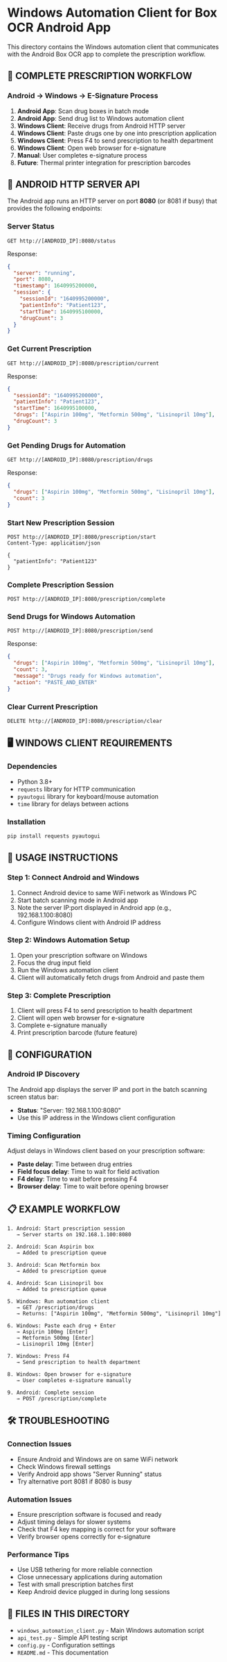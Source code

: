 # Windows Automation Client for Box OCR Android App

This directory contains the Windows automation client that communicates with the Android Box OCR app to complete the prescription workflow.

## 🔄 COMPLETE PRESCRIPTION WORKFLOW

### **Android → Windows → E-Signature Process**

1. **Android App**: Scan drug boxes in batch mode
2. **Android App**: Send drug list to Windows automation client
3. **Windows Client**: Receive drugs from Android HTTP server
4. **Windows Client**: Paste drugs one by one into prescription application
5. **Windows Client**: Press F4 to send prescription to health department
6. **Windows Client**: Open web browser for e-signature
7. **Manual**: User completes e-signature process
8. **Future**: Thermal printer integration for prescription barcodes

## 📡 ANDROID HTTP SERVER API

The Android app runs an HTTP server on port **8080** (or 8081 if busy) that provides the following endpoints:

### **Server Status**
```http
GET http://[ANDROID_IP]:8080/status
```
Response:
```json
{
  "server": "running",
  "port": 8080,
  "timestamp": 1640995200000,
  "session": {
    "sessionId": "1640995200000",
    "patientInfo": "Patient123", 
    "startTime": 1640995100000,
    "drugCount": 3
  }
}
```

### **Get Current Prescription**
```http
GET http://[ANDROID_IP]:8080/prescription/current
```
Response:
```json
{
  "sessionId": "1640995200000",
  "patientInfo": "Patient123",
  "startTime": 1640995100000,
  "drugs": ["Aspirin 100mg", "Metformin 500mg", "Lisinopril 10mg"],
  "drugCount": 3
}
```

### **Get Pending Drugs for Automation**
```http
GET http://[ANDROID_IP]:8080/prescription/drugs
```
Response:
```json
{
  "drugs": ["Aspirin 100mg", "Metformin 500mg", "Lisinopril 10mg"],
  "count": 3
}
```

### **Start New Prescription Session**
```http
POST http://[ANDROID_IP]:8080/prescription/start
Content-Type: application/json

{
  "patientInfo": "Patient123"
}
```

### **Complete Prescription Session**
```http
POST http://[ANDROID_IP]:8080/prescription/complete
```

### **Send Drugs for Windows Automation**
```http
POST http://[ANDROID_IP]:8080/prescription/send
```
Response:
```json
{
  "drugs": ["Aspirin 100mg", "Metformin 500mg", "Lisinopril 10mg"],
  "count": 3,
  "message": "Drugs ready for Windows automation",
  "action": "PASTE_AND_ENTER"
}
```

### **Clear Current Prescription**
```http
DELETE http://[ANDROID_IP]:8080/prescription/clear
```

## 🖥️ WINDOWS CLIENT REQUIREMENTS

### **Dependencies**
- Python 3.8+
- `requests` library for HTTP communication
- `pyautogui` library for keyboard/mouse automation
- `time` library for delays between actions

### **Installation**
```bash
pip install requests pyautogui
```

## 🚀 USAGE INSTRUCTIONS

### **Step 1: Connect Android and Windows**
1. Connect Android device to same WiFi network as Windows PC
2. Start batch scanning mode in Android app
3. Note the server IP:port displayed in Android app (e.g., 192.168.1.100:8080)
4. Configure Windows client with Android IP address

### **Step 2: Windows Automation Setup**
1. Open your prescription software on Windows
2. Focus the drug input field
3. Run the Windows automation client
4. Client will automatically fetch drugs from Android and paste them

### **Step 3: Complete Prescription**
1. Client will press F4 to send prescription to health department
2. Client will open web browser for e-signature
3. Complete e-signature manually
4. Print prescription barcode (future feature)

## 🔧 CONFIGURATION

### **Android IP Discovery**
The Android app displays the server IP and port in the batch scanning screen status bar:
- **Status**: "Server: 192.168.1.100:8080"
- Use this IP address in the Windows client configuration

### **Timing Configuration**
Adjust delays in Windows client based on your prescription software:
- **Paste delay**: Time between drug entries
- **Field focus delay**: Time to wait for field activation
- **F4 delay**: Time to wait before pressing F4
- **Browser delay**: Time to wait before opening browser

## 📋 EXAMPLE WORKFLOW

```
1. Android: Start prescription session
   → Server starts on 192.168.1.100:8080

2. Android: Scan Aspirin box
   → Added to prescription queue

3. Android: Scan Metformin box  
   → Added to prescription queue

4. Android: Scan Lisinopril box
   → Added to prescription queue

5. Windows: Run automation client
   → GET /prescription/drugs
   → Returns: ["Aspirin 100mg", "Metformin 500mg", "Lisinopril 10mg"]

6. Windows: Paste each drug + Enter
   → Aspirin 100mg [Enter]
   → Metformin 500mg [Enter] 
   → Lisinopril 10mg [Enter]

7. Windows: Press F4
   → Send prescription to health department

8. Windows: Open browser for e-signature
   → User completes e-signature manually

9. Android: Complete session
   → POST /prescription/complete
```

## 🛠️ TROUBLESHOOTING

### **Connection Issues**
- Ensure Android and Windows are on same WiFi network
- Check Windows firewall settings
- Verify Android app shows "Server Running" status
- Try alternative port 8081 if 8080 is busy

### **Automation Issues**
- Ensure prescription software is focused and ready
- Adjust timing delays for slower systems
- Check that F4 key mapping is correct for your software
- Verify browser opens correctly for e-signature

### **Performance Tips**
- Use USB tethering for more reliable connection
- Close unnecessary applications during automation
- Test with small prescription batches first
- Keep Android device plugged in during long sessions

## 📁 FILES IN THIS DIRECTORY

- `windows_automation_client.py` - Main Windows automation script
- `api_test.py` - Simple API testing script
- `config.py` - Configuration settings
- `README.md` - This documentation
